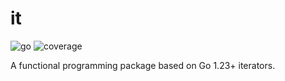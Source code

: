 # it

![go](https://img.shields.io/badge/go-1.23-00ADD8?logo=go)
![coverage](https://img.shields.io/badge/coverage-90.6%25-97CA00)

A functional programming package based on Go 1.23+ iterators.
